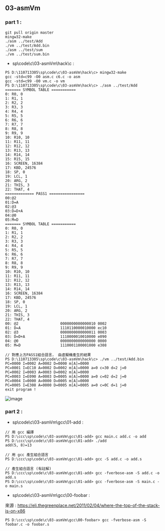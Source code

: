 ## 03-asmVm
### part 1 :
```
git pull origin master
mingw32-make
./asm ../test/Add
./vm ../test/Add.bin
./asm ../test/sum
./vm ../test/sum.bin
```

* sp\code\c\03-asmVm\hack\c :

```
PS D:\110713305\sp\code\c\03-asmVm\hack\c> mingw32-make
gcc -std=c99 -O0 asm.c c6.c -o asm
gcc -std=c99 -O0 vm.c -o vm
PS D:\110713305\sp\code\c\03-asmVm\hack\c> ./asm ../test/Add
======= SYMBOL TABLE ===========
0: R0, 0
1: R1, 1
2: R2, 2
3: R3, 3
4: R4, 4
5: R5, 5
6: R6, 6
7: R7, 7
8: R8, 8
9: R9, 9
10: R10, 10
11: R11, 11
12: R12, 12
13: R13, 13
14: R14, 14
15: R15, 15
16: SCREEN, 16384
17: KBD, 24576
18: SP, 0
19: LCL, 1
20: ARG, 2
21: THIS, 3
22: THAT, 4
============= PASS1 ================
00:@2
01:D=A
02:@3
03:D=D+A
04:@0
05:M=D
======= SYMBOL TABLE ===========
0: R0, 0
1: R1, 1
2: R2, 2
3: R3, 3
4: R4, 4
5: R5, 5
6: R6, 6
7: R7, 7
8: R8, 8
9: R9, 9
10: R10, 10
11: R11, 11
12: R12, 12
13: R13, 13
14: R14, 14
16: SCREEN, 16384
17: KBD, 24576
18: SP, 0
19: LCL, 1
20: ARG, 2
21: THIS, 3
22: THAT, 4
00: @2                   0000000000000010 0002
01: D=A                  1110110000010000 ec10
02: @3                   0000000000000011 0003
03: D=D+A                1110000010010000 e090
04: @0                   0000000000000000 0000
05: M=D                  1110001100001000 e308
```
```
// 對應上方PASS1組合語言， 由虛擬機產生的結果
PS D:\110713305\sp\code\c\03-asmVm\hack\c> ./vm ../test/Add.bin
PC=0000 I=0002 A=0002 D=0000 m[A]=0000
PC=0001 I=EC10 A=0002 D=0002 m[A]=0000 a=0 c=30 d=2 j=0
PC=0002 I=0003 A=0003 D=0002 m[A]=0000
PC=0003 I=E090 A=0003 D=0005 m[A]=0000 a=0 c=02 d=2 j=0
PC=0004 I=0000 A=0000 D=0005 m[A]=0000
PC=0005 I=E308 A=0000 D=0005 m[A]=0005 a=0 c=0C d=1 j=0
exit program !
```

![image](https://scontent.fkhh1-2.fna.fbcdn.net/v/t1.0-9/92523145_10157915162531893_6576188808188919808_n.jpg?_nc_cat=108&_nc_sid=1480c5&_nc_ohc=fqWf1on86g4AX8xqcrw&_nc_ht=scontent.fkhh1-2.fna&oh=84a14845a6ad6d98dc63adbf756217c8&oe=5EC3375C&dl=1)

### part 2 :

* sp\code\c\03-asmVm\gcc\01-add :

```
// 用 gcc 編譯
PS D:\ccc\sp\code\c\03-asmVm\gcc\01-add> gcc main.c add.c -o add
PS D:\ccc\sp\code\c\03-asmVm\gcc\01-add> ./add
add(5, 8)=13

// 用 gcc 產生組合語言
PS D:\ccc\sp\code\c\03-asmVm\gcc\01-add> gcc -S add.c -o add.s
```

```
// 產生組合語言 (有註解)
PS D:\ccc\sp\code\c\03-asmVm\gcc\01-add> gcc -fverbose-asm -S add.c -o add.s
PS D:\ccc\sp\code\c\03-asmVm\gcc\01-add> gcc -fverbose-asm -S main.c -o main.s
```

* sp\code\c\03-asmVm\gcc\00-foobar :

來源 : https://eli.thegreenplace.net/2011/02/04/where-the-top-of-the-stack-is-on-x86

```
PS D:\ccc\sp\code\c\03-asmVm\gcc\00-foobar> gcc -fverbose-asm -S foobar.c -o foobar.s
```
